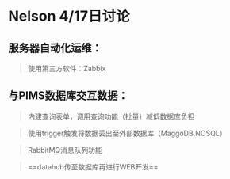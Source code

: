 # Nelson 4/17日讨论

## 服务器自动化运维：

> 使用第三方软件：Zabbix



## 与PIMS数据库交互数据：

> 内建查询表单，调用查询功能（批量）减低数据库负担

> 使用trigger触发将数据丢出至外部数据库（MaggoDB,NOSQL）

> RabbitMQ消息队列功能

> ==datahub传至数据库再进行WEB开发==




